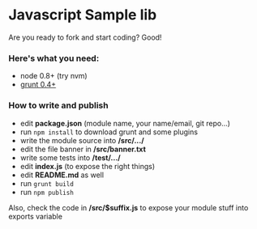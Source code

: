 # Javascript Sample lib

Are you ready to fork and start coding? Good!

### Here's what you need:

- node 0.8+ (try nvm)
- [grunt 0.4+](http://gruntjs.com/ "GruntJS")

### How to write and publish
- edit **package.json** (module name, your name/email, git repo...)
- run `npm install` to download grunt and some plugins
- write the module source into **/src/.../**
- edit the file banner in **/src/banner.txt**
- write some tests into **/test/.../**
- edit **index.js** (to expose the right things)
- edit **README.md** as well
- run `grunt build`
- run `npm publish`

Also, check the code in **/src/$suffix.js** to expose your module stuff 
into exports variable
